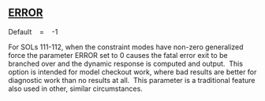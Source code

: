 ## [ERROR](https://nexus.hexagon.com/documentationcenter/bundle/MSC_Nastran_2022.4/page/Nastran_Combined_Book/qrg/parameters/TOC.ERROR.xhtml)

Default    =    -1

For SOLs 111-112, when the constraint modes have non-zero generalized force the parameter ERROR set to 0 causes the fatal error exit to be branched over and the dynamic response is computed and output.  This option is intended for model checkout work, where bad results are better for diagnostic work than no results at all.  This parameter is a traditional feature also used in other, similar circumstances.

